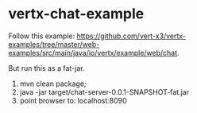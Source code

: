 # vertx-chat-example
Follow this example: https://github.com/vert-x3/vertx-examples/tree/master/web-examples/src/main/java/io/vertx/example/web/chat.

But run this as a fat-jar.
1) mvn clean package;
2) java -jar target/chat-server-0.0.1-SNAPSHOT-fat.jar
3) point browser to: localhost:8090
